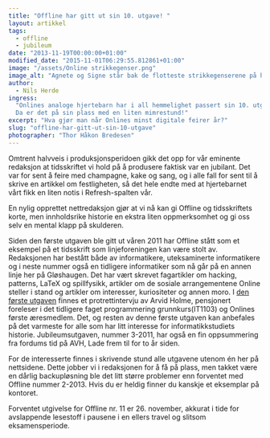 ```yaml
---
title: "Offline har gitt ut sin 10. utgave! "
layout: artikkel
tags:
  - offline
  - jubileum
date: "2013-11-19T00:00:00+01:00"
modified_date: "2015-11-01T06:29:55.812861+01:00"
image: "/assets/Online strikkegenser.png"
image_alt: "Agnete og Signe står bak de flotteste strikkegenserene på haugen."
author:
  - Nils Herde
ingress:
  "Onlines analoge hjertebarn har i all hemmelighet passert sin 10. utgivelse.
  Da er det på sin plass med en liten mimrestund!"
excerpt: "Hva gjør man når Onlines minst digitale feirer år?"
slug: "offline-har-gitt-ut-sin-10-utgave"
photographer: "Thor Håkon Bredesen"
---
```


Omtrent halvveis i produksjonsperidoen gikk det opp for vår eminente redaksjon
at tidsskriftet vi hold på å produsere faktisk var en jubilant. Det var for sent
å feire med champagne, kake og sang, og i alle fall for sent til å skrive en
artikkel om festligheten, så det hele endte med at hjertebarnet vårt fikk en
liten notis i Refresh-spalten vår.

En nylig opprettet nettredaksjon gjør at vi nå kan gi Offline og tidsskriftets
korte, men innholdsrike historie en ekstra liten oppmerksomhet og gi oss selv en
mental klapp på skulderen.

Siden den første utgaven ble gitt ut våren 2011 har Offline stått som et
eksempel på et tidsskrift som linjeforeningen kan være stolt av. Redaksjonen har
bestått både av informatikere, uteksaminerte informatikere og i neste nummer
også en tidligere informatiker som nå går på en annen linje her på Gløshaugen.
Det har vært skrevet fagartikler om hacking, patterns, LaTeX og spillfysikk,
artikler om de sosiale arrangementene Online steller i stand og artikler om
interesser, kuriositeter og annen moro. I
[den første utgaven](/media/images/offline/offline_201103.pdf) finnes et
protrettintervju av Arvid Holme, pensjonert foreleser i det tidligere faget
programmering grunnkurs(IT1103) og Onlines første æresmedlem. Det, og resten av
denne første utgaven kan anbefales på det varmeste for alle som har litt
interesse for informatikkstudiets historie. Jubileumsutgaven, nummer 3-2011, har
også en fin oppsummering fra fordums tid på AVH, Lade frem til for to år siden.

For de interesserte finnes i skrivende stund alle utgavene utenom én her på
nettsidene. Dette jobber vi i redaksjonen for å få på plass, men takket være en
dårlig backupløsning ble det litt større problemer enn forventet med Offline
nummer 2-2013. Hvis du er heldig finner du kanskje et eksemplar på kontoret.

Forventet utgivelse for Offline nr. 11 er 26. november, akkurat i tide for
avslappende lesestoff i pausene i en ellers travel og slitsom eksamensperiode.
